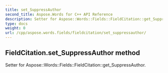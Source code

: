 ```yaml
---
title: set_SuppressAuthor
second_title: Aspose.Words for C++ API Reference
description: Setter for Aspose::Words::Fields::FieldCitation::get_SuppressAuthor. 
type: docs
weight: 0
url: /cpp/aspose.words.fields/fieldcitation/set_suppressauthor/
---
```

## FieldCitation.set_SuppressAuthor method


Setter for Aspose::Words::Fields::FieldCitation::get_SuppressAuthor. 

